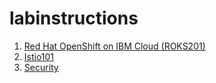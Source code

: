 # labinstructions

<!-- 1. [Preparation for the "Deploy single service" workhop](single.md) -->

1. [Red Hat OpenShift on IBM Cloud (ROKS201)](roks201.md)
2. [Istio101](istio101.md)
3. [Security](security.md)



